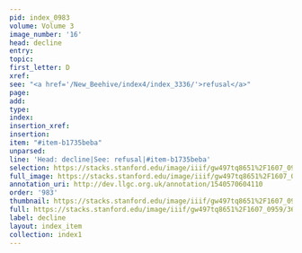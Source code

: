 ```yaml
---
pid: index_0983
volume: Volume 3
image_number: '16'
head: decline
entry: 
topic: 
first_letter: D
xref: 
see: "<a href='/New_Beehive/index4/index_3336/'>refusal</a>"
page: 
add: 
type: 
index: 
insertion_xref: 
insertion: 
item: "#item-b1735beba"
unparsed: 
line: 'Head: decline|See: refusal|#item-b1735beba'
selection: https://stacks.stanford.edu/image/iiif/gw497tq8651%2F1607_0959/365,1130,641,107/full/0/default.jpg
full_image: https://stacks.stanford.edu/image/iiif/gw497tq8651%2F1607_0959/full/full/0/default.jpg
annotation_uri: http://dev.llgc.org.uk/annotation/1540570604110
order: '983'
thumbnail: https://stacks.stanford.edu/image/iiif/gw497tq8651%2F1607_0959/365,1130,641,107/150,/0/default.jpg
full: https://stacks.stanford.edu/image/iiif/gw497tq8651%2F1607_0959/365,1130,641,107/full/0/default.jpg
label: decline
layout: index_item
collection: index1
---
```

